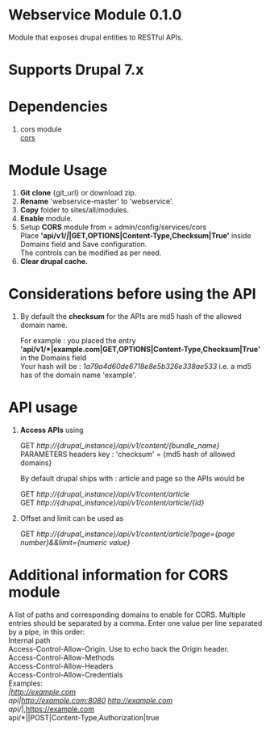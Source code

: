 # Webservice Module 0.1.0

Module that exposes drupal entities to RESTful APIs.

# Supports Drupal 7.x

# Dependencies

1. cors module<br>
    [cors](https://www.drupal.org/project/cors)

# Module Usage

1. <b>Git clone</b> {git_url} or download zip.<br>
2. <b>Rename</b> 'webservice-master' to 'webservice'.<br>
3. <b>Copy</b> folder to sites/all/modules.<br>
4. <b>Enable</b> module.<br>
5. Setup <b>CORS</b> module from = admin/config/services/cors <br>
    Place <b>'api/v1/*|*|GET,OPTIONS|Content-Type,Checksum|True'</b> inside Domains field and Save configuration.<br>
    The controls can be modified as per need.<br>
6. <b>Clear drupal cache.</b><br>

# Considerations before using the <b>API</b>

1. By default the <b>checksum</b> for the APIs are md5 hash of the allowed domain name.

    For example : you placed the entry <b>'api/v1/*|example.com|GET,OPTIONS|Content-Type,Checksum|True'</b> in the Domains field<br>
    Your hash will be : <i>1a79a4d60de6718e8e5b326e338ae533</i> i.e. a md5 has of the domain name 'example'.

# <b>API</b> usage

1. <b>Access APIs</b> using <br>

    GET <i>http://{drupal_instance}/api/v1/content/{bundle_name}</i> <br>
    PARAMETERS
        headers key : 'checksum' = {md5 hash of allowed domains}

    By default drupal ships with : article and page so the APIs would be <br>

    GET <i>http://{drupal_instance}/api/v1/content/article</i> <br>
    GET <i>http://{drupal_instance}/api/v1/content/article/{id}</i> <br>

2. Offset and limit can be used as <br>

    GET <i>http://{drupal_instance}/api/v1/content/article?page={page number}&&limit={numeric value}</i> <br>

# Additional information for <b>CORS</b> module

A list of paths and corresponding domains to enable for CORS. Multiple entries should be separated by a comma. Enter one value per line separated by a pipe, in this order:<br>
Internal path<br>
Access-Control-Allow-Origin. Use <mirror> to echo back the Origin header.<br>
Access-Control-Allow-Methods<br>
Access-Control-Allow-Headers<br>
Access-Control-Allow-Credentials<br>
Examples:<br>
*|http://example.com<br>
api|http://example.com:8080 http://example.com<br>
api/*|<mirror>,https://example.com<br>
api/*|<mirror>|POST|Content-Type,Authorization|true<br>